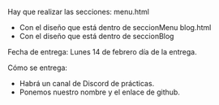 Hay que realizar las secciones:
menu.html
- Con el diseño que está dentro de seccionMenu
blog.html
- Con el diseño que está dentro de seccionBlog

Fecha de entrega:
Lunes 14 de febrero día de la entrega.


Cómo se entrega:
- Habrá un canal de Discord de prácticas.
- Ponemos nuestro nombre y el enlace de github.